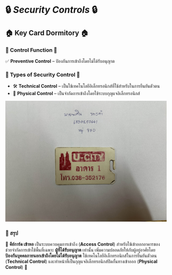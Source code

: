 # 🔒 ***Security Controls*** 🔒
  
## 🏠 Key Card Dormitory 🏠

### 💾 Control Function 💾  
✅ **Preventive Control** – ป้องกันการเข้าถึงโดยไม่ได้รับอนุญาต  

### 🔹 Types of Security Control 🔹  
- 🛠 **Technical Control** – เป็นใช้เทคโนโลยีอิเล็กทรอนิกส์ที่ใช้สำหรับในการยืนยันตัวตน
- 🚪 **Physical Control** – เป็นจำกัดการเข้าถึงโดยใช้ระบบกุญแจอิเล็กทรอนิกส์


![KeyCardDomitey](MyPhoto/KeyCardDormitory.jpg) 


  ### 📌 สรุป
  
🔑 **คีย์การ์ด เข้าหอ** เป็นระบบควบคุมการเข้าถึง (**Access Control**) สำหรับใช้เข้าออกอาคารของ ช่วยจำกัดการเข้าใช้พื้นที่เฉพาะ **ผู้ที่ได้รับอนุญาต** เท่านั้น
เพิ่มความปลอดภัยให้กับผู้อยู่อาศัยโดย **ป้องกันบุคคลภายนอกเข้าถึงโดยไม่ได้รับอนุญาต** ใช้เทคโนโลยีอิเล็กทรอนิกส์ในการยืนยันตัวตน (**Technical Control**) และทำหน้าที่เป็นกุญแจอิเล็กทรอนิกส์ปิดกั้นทางเข้าออก (**Physical Control**) 🔐




  


